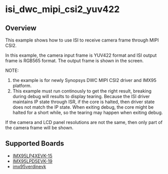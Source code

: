 # isi_dwc_mipi_csi2_yuv422

## Overview
This example shows how to use ISI to receive camera frame through MIPI CSI2.

In this example, the camera input frame is YUV422 format and ISI output frame
is RGB565 format. The output frame is shown in the screen.

NOTE:
1. the example is for newly Synopsys DWC MIPI CSI2 driver and IMX95 platform.
2. This example must run continously to get the right result, breaking during debug
will results to display tearing. Because the ISI driver maintains IP state through
ISR, if the core is halted, then driver state does not match the IP state. When
exiting debug, the core might be halted for a short while, so the tearing may
happen when exiting debug.

If the camera and LCD panel resolutions are not the same, then only part of the
camera frame will be shown.

## Supported Boards
- [IMX95LP4XEVK-15](../../../../_boards/imx95lp4xevk15/driver_examples/isi/dwc_mipi_csi2/yuv422/example_board_readme.md)
- [IMX95LPD5EVK-19](../../../../_boards/imx95lpd5evk19/driver_examples/isi/dwc_mipi_csi2/yuv422/example_board_readme.md)
- [imx95verdinevk](../../../../_boards/imx95verdinevk/driver_examples/isi/dwc_mipi_csi2/yuv422/example_board_readme.md)
